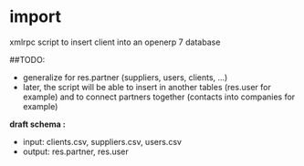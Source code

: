 import
======

xmlrpc script to insert client into an openerp 7 database

##TODO:

* generalize for res.partner (suppliers, users, clients, ...)
* later, the script will be able to insert in another tables (res.user for example) and to connect partners together (contacts into companies for example)

**draft schema :**

- input: clients.csv, suppliers.csv, users.csv
- output: res.partner, res.user